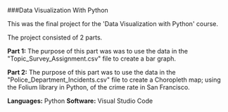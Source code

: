 ###Data Visualization With Python 

This was the final project for the 'Data Visualization with Python' course.

The project consisted of 2 parts.

**Part 1:** The purpose of this part was was to use the data in the "Topic_Survey_Assignment.csv" file to create a bar graph.

**Part 2:** The purpose of this part was to use the data in the "Police_Department_Incidents.csv" file to create a Choropleth map; using 
            the Folium library in Python, of the crime rate in San Francisco. 
            
**Languages:** Python 
**Software:** Visual Studio Code
